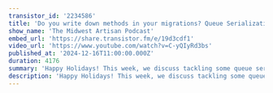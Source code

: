 ```yaml
---
transistor_id: '2234586'
title: 'Do you write down methods in your migrations? Queue Serialization, Stubs, Laravel PR Ideas, Migrations vs. Seeders'
show_name: 'The Midwest Artisan Podcast'
embed_url: 'https://share.transistor.fm/e/19d3cdf1'
video_url: 'https://www.youtube.com/watch?v=C-yQIyRd3bs'
published_at: '2024-12-16T11:00:00.000Z'
duration: 4176
summary: 'Happy Holidays! This week, we discuss tackling some queue serialization issues, debating migrations versus seeders, and discussing some new ideas for Laravel Core PRs'
description: 'Happy Holidays! This week, we discuss tackling some queue serialization issues, debating migrations versus seeders, and discussing some new ideas for Laravel Core PRs. We also discuss PHP 8.4’s latest features, why down methods might be risky, and how custom stubs could make development smoother.'
---
```

